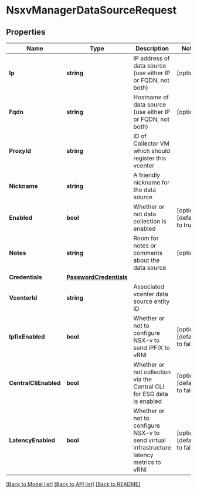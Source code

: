 # NsxvManagerDataSourceRequest

## Properties

Name | Type | Description | Notes
------------ | ------------- | ------------- | -------------
**Ip** | **string** | IP address of data source (use either IP or FQDN, not both) | [optional] 
**Fqdn** | **string** | Hostname of data source (use either IP or FQDN, not both) | [optional] 
**ProxyId** | **string** | ID of Collector VM which should register this vcenter | 
**Nickname** | **string** | A friendly nickname for the data source | 
**Enabled** | **bool** | Whether or not data collection is enabled | [optional] [default to true]
**Notes** | **string** | Room for notes or comments about the data source | [optional] 
**Credentials** | [**PasswordCredentials**](PasswordCredentials.md) |  | 
**VcenterId** | **string** | Associated vcenter data source entity ID | 
**IpfixEnabled** | **bool** | Whether or not to configure NSX-v to send IPFIX to vRNI | [optional] [default to false]
**CentralCliEnabled** | **bool** | Whether or not collection via the Central CLI for ESG data is enabled | [optional] [default to false]
**LatencyEnabled** | **bool** | Whether or not to configure NSX-v to send virtual infrastructure latency metrics to vRNI | [optional] [default to false]

[[Back to Model list]](../README.md#documentation-for-models) [[Back to API list]](../README.md#documentation-for-api-endpoints) [[Back to README]](../README.md)


